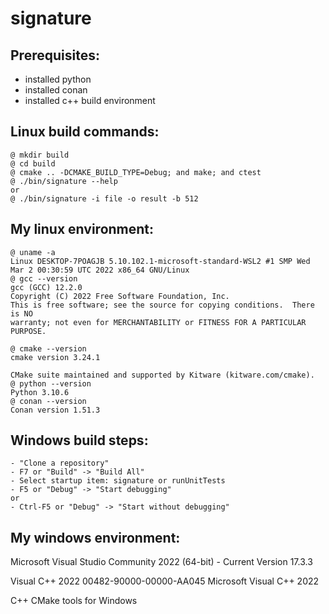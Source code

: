 # signature

## Prerequisites:
- installed python
- installed conan
- installed c++ build environment

## Linux build commands:
```
@ mkdir build
@ cd build
@ cmake .. -DCMAKE_BUILD_TYPE=Debug; and make; and ctest
@ ./bin/signature --help
or
@ ./bin/signature -i file -o result -b 512
```
## My linux environment:
```
@ uname -a
Linux DESKTOP-7POAGJB 5.10.102.1-microsoft-standard-WSL2 #1 SMP Wed Mar 2 00:30:59 UTC 2022 x86_64 GNU/Linux
@ gcc --version
gcc (GCC) 12.2.0
Copyright (C) 2022 Free Software Foundation, Inc.
This is free software; see the source for copying conditions.  There is NO
warranty; not even for MERCHANTABILITY or FITNESS FOR A PARTICULAR PURPOSE.

@ cmake --version
cmake version 3.24.1

CMake suite maintained and supported by Kitware (kitware.com/cmake).
@ python --version
Python 3.10.6
@ conan --version
Conan version 1.51.3
```
## Windows build steps:
```
- "Clone a repository" 
- F7 or "Build" -> "Build All"
- Select startup item: signature or runUnitTests
- F5 or "Debug" -> "Start debugging"
or
- Ctrl-F5 or "Debug" -> "Start without debugging"
```

## My windows environment:
Microsoft Visual Studio Community 2022 (64-bit) - Current
Version 17.3.3

Visual C++ 2022   00482-90000-00000-AA045
Microsoft Visual C++ 2022

C++ CMake tools for Windows
